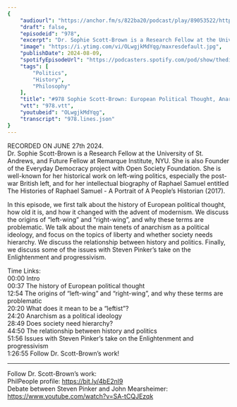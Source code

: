 ```yaml
---
{
	"audiourl": "https://anchor.fm/s/822ba20/podcast/play/89053522/https%3A%2F%2Fd3ctxlq1ktw2nl.cloudfront.net%2Fstaging%2F2024-6-10%2Fc5cd3543-fc65-1b79-b6b8-c797cbbabc2e.m4a",
	"draft": false,
	"episodeid": "978",
	"excerpt": "Dr. Sophie Scott-Brown is a Research Fellow at the University of St. Andrews, and Future Fellow at Remarque Institute, NYU. She is also Founder of the Everyday Democracy project with Open Society Foundation. She is well-known for her historical work on left-wing politics, especially the post-war British left, and for her intellectual biography of Raphael Samuel entitled The Histories of Raphael Samuel - A Portrait of A People’s Historian (2017).",
	"image": "https://i.ytimg.com/vi/OLwgjkMdYqg/maxresdefault.jpg",
	"publishDate": 2024-08-09,
	"spotifyEpisodeUrl": "https://podcasters.spotify.com/pod/show/thedissenter/episodes/978-Sophie-Scott-Brown-European-Political-Thought--Anarchism--and-Steven-Pinkers-Progressivism-e2ls6si",
	"tags": [
		"Politics",
		"History",
		"Philosophy"
	],
	"title": "#978 Sophie Scott-Brown: European Political Thought, Anarchism, and Steven Pinker's Progressivism",
	"vtt": "978.vtt",
	"youtubeid": "OLwgjkMdYqg",
	"transcript": "978.lines.json"
}
---
```

RECORDED ON JUNE 27th 2024.  
Dr. Sophie Scott-Brown is a Research Fellow at the University of St. Andrews, and Future Fellow at Remarque Institute, NYU. She is also Founder of the Everyday Democracy project with Open Society Foundation. She is well-known for her historical work on left-wing politics, especially the post-war British left, and for her intellectual biography of Raphael Samuel entitled The Histories of Raphael Samuel - A Portrait of A People’s Historian (2017).

In this episode, we first talk about the history of European political thought, how old it is, and how it changed with the advent of modernism. We discuss the origins of “left-wing” and “right-wing”, and why these terms are problematic. We talk about the main tenets of anarchism as a political ideology, and focus on the topics of liberty and whether society needs hierarchy. We discuss the relationship between history and politics. Finally, we discuss some of the issues with Steven Pinker’s take on the Enlightenment and progressivism.

Time Links:  
<time>00:00</time> Intro  
<time>00:37</time> The history of European political thought  
<time>12:54</time> The origins of “left-wing” and “right-wing”, and why these terms are problematic  
<time>20:20</time> What does it mean to be a “leftist”?  
<time>24:20</time> Anarchism as a political ideology  
<time>28:49</time> Does society need hierarchy?  
<time>44:50</time> The relationship between history and politics  
<time>51:56</time> Issues with Steven Pinker’s take on the Enlightenment and progressivism  
<time>1:26:55</time> Follow Dr. Scott-Brown’s work!

---

Follow Dr. Scott-Brown’s work:  
PhilPeople profile: https://bit.ly/4bE2nl9  
Debate between Steven Pinker and John Mearsheimer: https://www.youtube.com/watch?v=SA-tCQJEzqk

